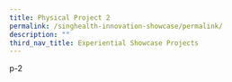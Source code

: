 ```yaml
---
title: Physical Project 2
permalink: /singhealth-innovation-showcase/permalink/
description: ""
third_nav_title: Experiential Showcase Projects
---
```

p-2